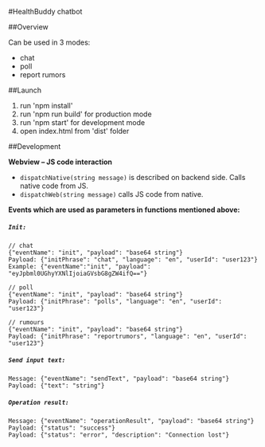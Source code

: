 #HealthBuddy chatbot

##Overview

Can be used in 3 modes:
- chat
- poll
- report rumors


##Launch

1. run 'npm install'
2. run 'npm run build' for production mode
3. run 'npm start' for development mode
4. open index.html from 'dist' folder


##Development

**Webview – JS code interaction** 

- `dispatchNative(string message)` is described on backend side. Calls native code from JS. 
- `dispatchWeb(string message)` calls JS code from native.

**Events which are used as parameters in functions mentioned above:**
 
##### `Init:` 
````
// chat
{"eventName": "init", "payload": "base64 string"}  
Payload: {"initPhrase": "chat", "language": "en", "userId": "user123"} 
Example: {"eventName":"init", "payload": "eyJpbml0UGhyYXNlIjoiaGVsbG8gZW4ifQ=="}

// poll 
{"eventName": "init", "payload": "base64 string"}  
Payload: {"initPhrase": "polls", "language": "en", "userId": "user123"} 

// rumours 
{"eventName": "init", "payload": "base64 string"}  
Payload: {"initPhrase": "reportrumors", "language": "en", "userId": "user123"} 
````

##### `Send input text:` 

````
Message: {"eventName": "sendText", "payload": "base64 string"} 
Payload: {"text": "string"}
````


##### `Operation result:` 
````
Message: {"eventName": "operationResult", "payload": "base64 string"} 
Payload: {"status": "success"} 
Payload: {"status": "error", "description": "Connection lost"}
```` 

